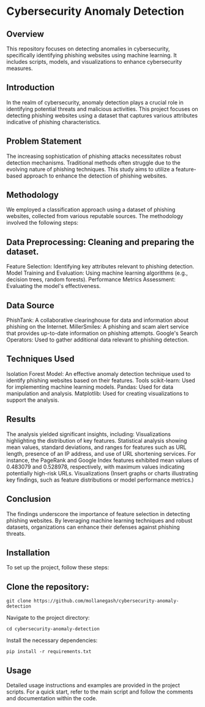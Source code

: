 # Cybersecurity Anomaly Detection
## Overview
This repository focuses on detecting anomalies in cybersecurity, specifically identifying phishing websites using machine learning. It includes scripts, models, and visualizations to enhance cybersecurity measures.

## Introduction
In the realm of cybersecurity, anomaly detection plays a crucial role in identifying potential threats and malicious activities. This project focuses on detecting phishing websites using a dataset that captures various attributes indicative of phishing characteristics.

## Problem Statement
The increasing sophistication of phishing attacks necessitates robust detection mechanisms. Traditional methods often struggle due to the evolving nature of phishing techniques. This study aims to utilize a feature-based approach to enhance the detection of phishing websites.

## Methodology
We employed a classification approach using a dataset of phishing websites, collected from various reputable sources. The methodology involved the following steps:

## Data Preprocessing: Cleaning and preparing the dataset.
Feature Selection: Identifying key attributes relevant to phishing detection.
Model Training and Evaluation: Using machine learning algorithms (e.g., decision trees, random forests).
Performance Metrics Assessment: Evaluating the model's effectiveness.

## Data Source
PhishTank: A collaborative clearinghouse for data and information about phishing on the Internet.
MillerSmiles: A phishing and scam alert service that provides up-to-date information on phishing attempts.
Google's Search Operators: Used to gather additional data relevant to phishing detection.

## Techniques Used
Isolation Forest Model: An effective anomaly detection technique used to identify phishing websites based on their features.
Tools
scikit-learn: Used for implementing machine learning models.
Pandas: Used for data manipulation and analysis.
Matplotlib: Used for creating visualizations to support the analysis.

## Results
The analysis yielded significant insights, including:
Visualizations highlighting the distribution of key features.
Statistical analysis showing mean values, standard deviations, and ranges for features such as URL length, presence of an IP address, and use of URL shortening services.
For instance, the PageRank and Google Index features exhibited mean values of 0.483079 and 0.528978, respectively, with maximum values indicating potentially high-risk URLs.
Visualizations
(Insert graphs or charts illustrating key findings, such as feature distributions or model performance metrics.)

## Conclusion
The findings underscore the importance of feature selection in detecting phishing websites. By leveraging machine learning techniques and robust datasets, organizations can enhance their defenses against phishing threats.

## Installation
To set up the project, follow these steps:

## Clone the repository:

```
git clone https://github.com/mollanegash/cybersecurity-anomaly-detection
```
Navigate to the project directory:

```
cd cybersecurity-anomaly-detection
````
Install the necessary dependencies:
```
pip install -r requirements.txt
````

## Usage
Detailed usage instructions and examples are provided in the project scripts. For a quick start, refer to the main script and follow the comments and documentation within the code.
